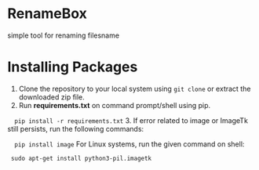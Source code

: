 # RenameBox
simple tool for renaming filesname

# Installing Packages
1. Clone the repository to your local system using ```git clone``` or extract the downloaded zip file.
2. Run **requirements.txt** on command prompt/shell using pip.

```  pip install -r requirements.txt```
3. If error related to image or ImageTk still persists, run the following commands:

```  pip install image```
For Linux systems, run the given command on shell:

``` sudo apt-get install python3-pil.imagetk```

